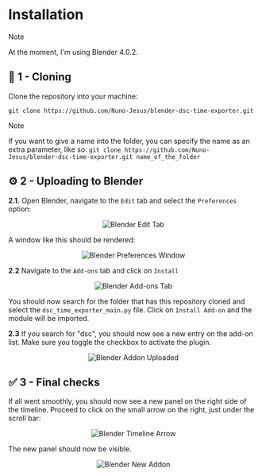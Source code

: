 # **Installation**

> [!NOTE]
> At the moment, I'm using Blender 4.0.2.

## 🧬 **1 - Cloning**

Clone the repository into your machine:

```shell
git clone https://github.com/Nuno-Jesus/blender-dsc-time-exporter.git
```

> [!NOTE]
> If you want to give a name into the folder, you can specify the name as an extra parameter, like so: `git clone https://github.com/Nuno-Jesus/blender-dsc-time-exporter.git name_of_the_folder`

## ⚙️ **2 - Uploading to Blender**

**2.1.** Open Blender, navigate to the `Edit` tab and select the `Preferences` option:

<div align=center>
	<image src="images/blender_edit_tab.png" alt="Blender Edit Tab">
</div>

A window like this should be rendered:

<div align=center>
	<image src="images/blender_preferences_window.png" alt="Blender Preferences Window">
</div>

**2.2** Navigate to the `Add-ons` tab and click on `Install`

<div align=center>
	<image src="images/blender_addons_tab.png" alt="Blender Add-ons Tab">
</div>

You should now search for the folder that has this repository cloned and select the `dsc_time_exporter_main.py` file. Click on `Install Add-on` and the module will be imported.

**2.3** If you search for "dsc", you should now see a new entry on the add-on list. Make sure you toggle the checkbox to activate the plugin.

<div align=center>
	<image src="images/blender_addon_uploaded.png" alt="Blender Addon Uploaded">
</div>

## ✅ **3 - Final checks**

If all went smoothly, you should now see a new panel on the right side of the timeline. Proceed to click on the small arrow on the right, just under the scroll bar:

<div align=center>
	<image src="images/blender_timeline_arrow.png" alt="Blender Timeline Arrow">
</div>

The new panel should now be visible.

<div align=center>
	<image src="images/blender_new_addon.png" alt="Blender New Addon">
</div>